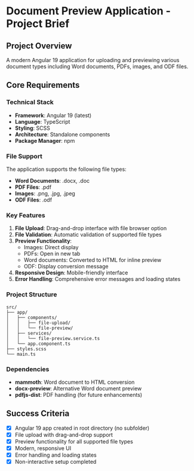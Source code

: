 # Document Preview Application - Project Brief

## Project Overview
A modern Angular 19 application for uploading and previewing various document types including Word documents, PDFs, images, and ODF files.

## Core Requirements

### Technical Stack
- **Framework**: Angular 19 (latest)
- **Language**: TypeScript
- **Styling**: SCSS
- **Architecture**: Standalone components
- **Package Manager**: npm

### File Support
The application supports the following file types:
- **Word Documents**: .docx, .doc
- **PDF Files**: .pdf
- **Images**: .png, .jpg, .jpeg
- **ODF Files**: .odf

### Key Features
1. **File Upload**: Drag-and-drop interface with file browser option
2. **File Validation**: Automatic validation of supported file types
3. **Preview Functionality**: 
   - Images: Direct display
   - PDFs: Open in new tab
   - Word documents: Converted to HTML for inline preview
   - ODF: Display conversion message
4. **Responsive Design**: Mobile-friendly interface
5. **Error Handling**: Comprehensive error messages and loading states

### Project Structure
```
src/
├── app/
│   ├── components/
│   │   ├── file-upload/
│   │   └── file-preview/
│   ├── services/
│   │   └── file-preview.service.ts
│   └── app.component.ts
├── styles.scss
└── main.ts
```

### Dependencies
- **mammoth**: Word document to HTML conversion
- **docx-preview**: Alternative Word document preview
- **pdfjs-dist**: PDF handling (for future enhancements)

## Success Criteria
- [x] Angular 19 app created in root directory (no subfolder)
- [x] File upload with drag-and-drop support
- [x] Preview functionality for all supported file types
- [x] Modern, responsive UI
- [x] Error handling and loading states
- [x] Non-interactive setup completed 